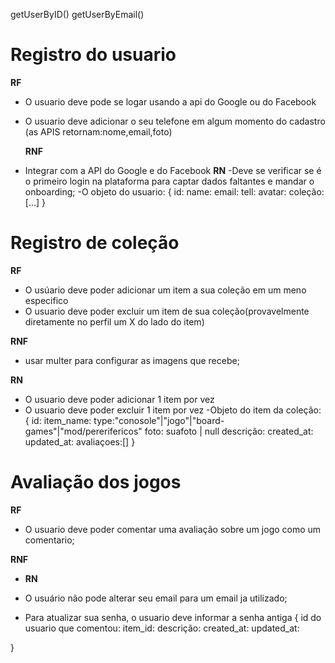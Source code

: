 getUserByID()
getUserByEmail()

# Registro do usuario

**RF**

- O usuario deve pode se logar usando a api do Google ou do Facebook
- O usuario deve adicionar o seu telefone em algum momento do cadastro
  (as APIS retornam:nome,email,foto)

  **RNF**

- Integrar com a API do Google e do Facebook
  **RN**
  -Deve se verificar se é o primeiro login na plataforma para captar dados faltantes e mandar o onboarding;
  -O objeto do usuario:
  {
  id:
  name:
  email:
  tell:
  avatar:
  coleção:[...]
  }

# Registro de coleção

**RF**

- O usúario deve poder adicionar um item a sua coleção em um meno especifico
- O usuario deve poder excluir um item de sua coleção(provavelmente diretamente no perfil um X do lado do item)

**RNF**

- usar multer para configurar as imagens que recebe;

**RN**

- O usuario deve poder adicionar 1 item por vez
- O usuario deve poder excluir 1 item por vez
  -Objeto do item da coleção:
  {
  id:
  item_name:
  type:"conosole"|"jogo"|"board-games"|"mod/pererifericos"
  foto: suafoto | null
  descrição:
  created_at:
  updated_at:
  avaliaçoes:[]
  }

# Avaliação dos jogos

**RF**

- O usuario deve poder comentar uma avaliação sobre um jogo como um comentario;

**RNF**

- **RN**

- O usuário não pode alterar seu email para um email ja utilizado;
- Para atualizar sua senha, o usuario deve informar a senha antiga
  {
  id do usuario que comentou:
  item_id:
  descrição:
  created_at:
  updated_at:

}
